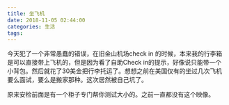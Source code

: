 ```yaml
---
title: 坐飞机
date: 2018-11-05 02:44:00
categories: 生活
tags:
---
```


今天犯了一个非常愚蠢的错误，在旧金山机场check in 的时候，本来我的行李箱是可以直接带上飞机的，但是因为看了自助Check in的提示，好像说只能带一个小背包。然后就花了30美金把行李托运了。想想之前在美国仅有的坐过几次飞机要么面试，要么是搬家那种。这次居然被自己坑了。

原来安检前面是有一个柜子专门帮你测试大小的。之前一直都没有这个映像。
